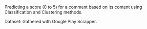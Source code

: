 Predicting a score (0 to 5) for a comment based on its content using Classification and Clustering methods.

Dataset: Gathered with Google Play Scrapper.
